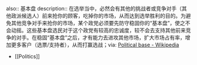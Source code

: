 also:: 基本盘
description:: 在选举当中，必然会有其他的挑战者或竞争对手（其他政派候选人）前来抢你的顾客，吃掉你的市场，从而达到选举胜利的目的。为避免其他竞争对手来抢你的市场，某个政党必须要先防守稳固你的“基本盘”，使之不会动摇。这些基本盘选民对于这个政党有较高的忠诚度，较不会去支持其他前来竞争的对手。在稳固“基本盘”之后，才有能力去进攻其他市场，扩大市场占有率，增加更多客户（选票/支持者），从而打赢选战；via: [Political base - Wikipedia](https://en.wikipedia.org/wiki/Political_base)

- [[Politics]]
